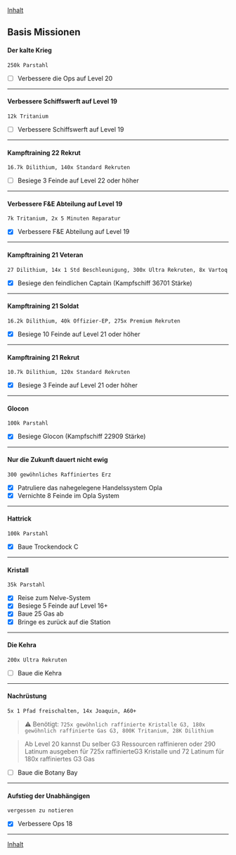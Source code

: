 [Inhalt](README.md#inhalt)

## Basis Missionen

#### Der kalte Krieg
`250k Parstahl`
- [ ] Verbessere die Ops auf Level 20

---

#### Verbessere Schiffswerft auf Level 19
`12k Tritanium`
- [ ] Verbessere Schiffswerft auf Level 19

---

#### Kampftraining 22 Rekrut
`16.7k Dilithium, 140x Standard Rekruten`
- [ ] Besiege 3 Feinde auf Level 22 oder höher

---

#### Verbessere F&E Abteilung auf Level 19
`7k Tritanium, 2x 5 Minuten Reparatur`
- [x] Verbessere F&E Abteilung auf Level 19

---

#### Kampftraining 21 Veteran
`27 Dilithium, 14x 1 Std Beschleunigung, 300x Ultra Rekruten, 8x Vartoq`
- [x] Besiege den feindlichen Captain (Kampfschiff 36701 Stärke)

---

#### Kampftraining 21 Soldat
`16.2k Dilithium, 40k Offizier-EP, 275x Premium Rekruten`
- [x] Besiege 10 Feinde auf Level 21 oder höher

---

#### Kampftraining 21 Rekrut
`10.7k Dilithium, 120x Standard Rekruten`
- [x] Besiege 3 Feinde auf Level 21 oder höher

---

#### Glocon
`100k Parstahl`
- [x] Besiege Glocon (Kampfschiff 22909 Stärke)

---

#### Nur die Zukunft dauert nicht ewig
`300 gewöhnliches Raffiniertes Erz`
- [x] Patruliere das nahegelegene Handelssystem Opla
- [x] Vernichte 8 Feinde im Opla System

---

#### Hattrick
`100k Parstahl`
- [x] Baue Trockendock C

---

#### Kristall
`35k Parstahl`
- [x] Reise zum Nelve-System
- [x] Besiege 5 Feinde auf Level 16+
- [x] Baue 25 Gas ab
- [x] Bringe es zurück auf die Station

---

#### Die Kehra
`200x Ultra Rekruten`
- [ ] Baue die Kehra

---

#### Nachrüstung
`5x 1 Pfad freischalten, 14x Joaquin, A60+`
> :warning: Benötigt: `725x gewöhnlich raffinierte Kristalle G3, 180x gewöhnlich raffinierte Gas G3, 800K Tritanium, 28K Dilithium`

> Ab Level 20 kannst Du selber G3 Ressourcen raffinieren oder 290 Latinum ausgeben für 725x raffinierteG3 Kristalle und 72 Latinum für 180x raffiniertes G3 Gas
- [ ] Baue die Botany Bay

---

#### Aufstieg der Unabhängigen
`vergessen zu notieren`
- [x] Verbessere Ops 18

---

[Inhalt](README.md#inhalt)
